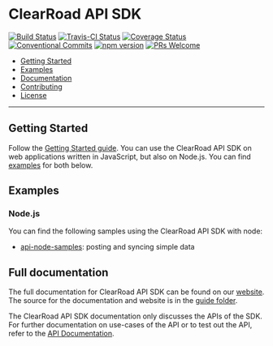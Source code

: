 # ClearRoad API SDK

[![Build Status](https://gitlab.com/clearroad/api/badges/master/pipeline.svg)](https://gitlab.com/clearroad/api/commits/master)
[![Travis-CI Status](https://travis-ci.org/clearroad/clearroad-api.svg?branch=master)](https://travis-ci.org/clearroad/clearroad-api)
[![Coverage Status](https://coveralls.io/repos/github/clearroad/clearroad-api/badge.svg?branch=master)](https://coveralls.io/github/clearroad/clearroad-api?branch=master)
[![Conventional Commits](https://img.shields.io/badge/Conventional%20Commits-1.0.0-yellow.svg)](https://conventionalcommits.org)
[![npm version](https://badge.fury.io/js/%40clearroad%2Fapi.svg)](https://badge.fury.io/js/%40clearroad%2Fapi)
[![PRs Welcome](https://img.shields.io/badge/PRs-welcome-brightgreen.svg)](CONTRIBUTING.md#pull-requests)

- [Getting Started](#getting-started)
- [Examples](#examples)
- [Documentation](#full-documentation)
- [Contributing](./CONTRIBUTING.md)
- [License](./LICENSE)

---

## Getting Started

Follow the [Getting Started guide](https://clearroad.github.io/clearroad-api/#quickstart). You can use the ClearRoad API SDK on web applications written in JavaScript, but also on Node.js. You can find [examples](#examples) for both below.

## Examples

### Node.js

You can find the following samples using the ClearRoad API SDK with node:

- [api-node-samples](https://github.com/clearroad/clearroad-api-node-samples): posting and syncing simple data

## Full documentation

The full documentation for ClearRoad API SDK can be found on our [website](https://clearroad.github.io/clearroad-api/). The source for the documentation and website is in the [guide folder](./guide).

The ClearRoad API SDK documentation only discusses the APIs of the SDK. For further documentation on use-cases of the API or to test out the API, refer to the [API Documentation](https://api.clearroadlab.io/docs/).
